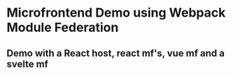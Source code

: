 # Microfrontend Demo using Webpack Module Federation

## Demo with a React host, react mf's, vue mf and a svelte mf